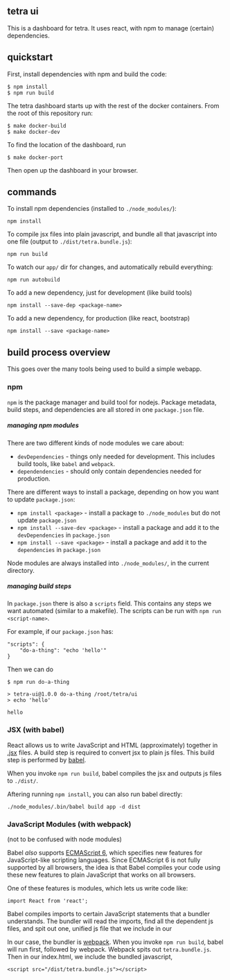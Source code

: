 tetra ui
--------

This is a dashboard for tetra. It uses react, with npm to manage (certain)
dependencies.


quickstart
----------

First, install dependencies with npm and build the code:

    $ npm install
    $ npm run build

The tetra dashboard starts up with the rest of the docker containers. From the
root of this repository run:

    $ make docker-build
    $ make docker-dev

To find the location of the dashboard, run

    $ make docker-port

Then open up the dashboard in your browser.


commands
--------

To install npm dependencies (installed to `./node_modules/`):

    npm install

To compile jsx files into plain javascript, and bundle all that javascript into
one file (output to `./dist/tetra.bundle.js`):

    npm run build

To watch our `app/` dir for changes, and automatically rebuild everything:

    npm run autobuild

To add a new dependency, just for development (like build tools)

    npm install --save-dep <package-name>

To add a new dependency, for production (like react, bootstrap)

    npm install --save <package-name>


build process overview
----------------------

This goes over the many tools being used to build a simple webapp.

### npm

`npm` is the package manager and build tool for nodejs. Package metadata,
build steps, and dependencies are all stored in one `package.json` file.

##### managing npm modules

There are two different kinds of node modules we care about:

- `devDependencies` - things only needed for development. This includes build
tools, like `babel` and `webpack`.
- `dependendencies` - should only contain dependencies needed for production.

There are different ways to install a package, depending on how you want to
update `package.json`:

- `npm install <package>` - install a package to `./node_modules` but do not
update `package.json`
- `npm install --save-dev <package>` - install a package and add it to the
`devDependencies` in `package.json`
- `npm install --save <package>` - install a package and add it to the
`dependencies` in `package.json`

Node modules are always installed into `./node_modules/`, in the current
directory.

##### managing build steps

In `package.json` there is also a `scripts` field. This contains any steps
we want automated (similar to a makefile). The scripts can be run with
`npm run <script-name>`.

For example, if our `package.json` has:

    "scripts": {
        "do-a-thing": "echo 'hello'"
    }

Then we can do

    $ npm run do-a-thing

    > tetra-ui@1.0.0 do-a-thing /root/tetra/ui
    > echo 'hello'

    hello

### JSX (with babel)

React allows us to write JavaScript and HTML (approximately) together in
[.jsx](https://facebook.github.io/react/docs/jsx-in-depth.html) files. A build
step is required to convert jsx to plain js files. This build step is performed
by [babel](https://babeljs.io/).

When you invoke `npm run build`, babel compiles the jsx and outputs js files to
`./dist/`.

Aftering running `npm install`, you can also run babel directly:

    ./node_modules/.bin/babel build app -d dist

### JavaScript Modules (with webpack)

(not to be confused with node modules)

Babel _also_ supports
[ECMAScript 6](https://babeljs.io/docs/learn-es2015/), which specifies new
features for JavaScript-like scripting languages. Since ECMAScript 6 is not
fully supported by all browsers, the idea is that Babel compiles your code
using these new features to plain JavaScript that works on all browsers.

One of these features is modules, which lets us write code like:

    import React from 'react';

Babel compiles imports to certain JavaScript statements that a bundler
understands. The bundler will read the imports, find all the dependent js
files, and spit out one, unified js file that we include in our

In our case, the bundler is [webpack](https://webpack.github.io/). When you
invoke `npm run build`, babel will run first, followed by webpack. Webpack
spits out `tetra.bundle.js`. Then in our index.html, we include the bundled
javascript,

    <script src="/dist/tetra.bundle.js"></script>
